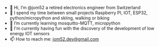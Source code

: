 - 👋 Hi, I’m @jom52 a retired electronics engineer from Switzerland
- 👀 I spend my time between small projects Raspberry PI, IOT, ESP32, python/micropython and skiing, walking or biking
- 🌱 I’m currently learning mosquitto-MQTT, micropython
- 💞️ I'm currently having fun with the discovery of the development of low energy IOT sensors
- 📫 How to reach me: jom52.dev@gmail.com

<!---
josmet52/josmet52 is a ✨ special ✨ repository because its `README.md` (this file) appears on your GitHub profile.
You can click the Preview link to take a look at your changes.
--->
